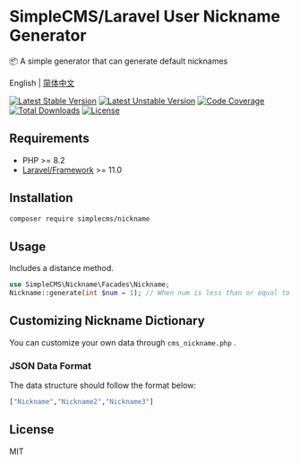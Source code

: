 # SimpleCMS/Laravel User Nickname Generator

📦 A simple generator that can generate default nicknames

English | [简体中文](./README.md)

[![Latest Stable Version](https://poser.pugx.org/simplecms/nickname/v/stable.svg)](https://packagist.org/packages/simplecms/nickname) [![Latest Unstable Version](https://poser.pugx.org/simplecms/nickname/v/unstable.svg)](https://packagist.org/packages/simplecms/nickname) [![Code Coverage](https://scrutinizer-ci.com/g/overtrue/easy-sms/badges/coverage.png?b=master)](https://scrutinizer-ci.com/g/hackout/simplecms-nickname/?branch=master) [![Total Downloads](https://poser.pugx.org/simplecms/nickname/downloads)](https://packagist.org/packages/simplecms/nickname) [![License](https://poser.pugx.org/simplecms/nickname/license)](https://packagist.org/packages/simplecms/nickname)

## Requirements

- PHP >= 8.2
- [Laravel/Framework](https://packagist.org/packages/laravel/framework) >= 11.0

## Installation

```bash
composer require simplecms/nickname
```

## Usage

Includes a distance method.

```php
use SimpleCMS\Nickname\Facades\Nickname; 
Nickname::generate(int $num = 1); // When num is less than or equal to 1, it returns a string; otherwise, it returns an array
```

## Customizing Nickname Dictionary

You can customize your own data through  ```cms_nickname.php``` .

### JSON Data Format

The data structure should follow the format below:

```bash
["Nickname","Nickname2","Nickname3"]
```

## License

MIT
